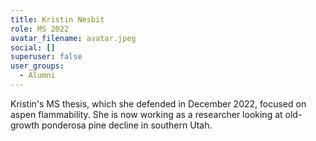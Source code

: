 ```yaml
---
title: Kristin Nesbit
role: MS 2022
avatar_filename: avatar.jpeg
social: []
superuser: false
user_groups:
  - Alumni
---
```

K﻿ristin's MS thesis, which she defended in December 2022, focused on aspen flammability. She is now working as a researcher looking at old-growth ponderosa pine decline in southern Utah.
